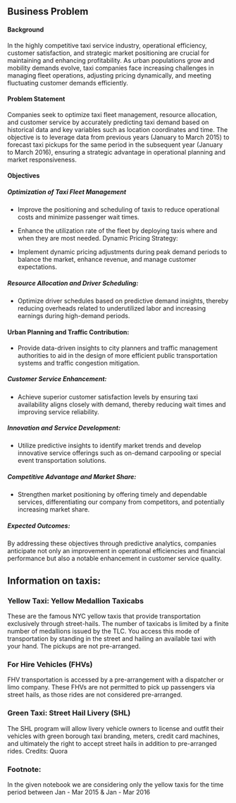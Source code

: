 ## Business Problem 

#### Background

In the highly competitive taxi service industry, operational efficiency, customer satisfaction, and strategic market positioning are crucial for maintaining and enhancing profitability. As urban populations grow and mobility demands evolve, taxi companies face increasing challenges in managing fleet operations, adjusting pricing dynamically, and meeting fluctuating customer demands efficiently.

#### Problem Statement
Companies seek to optimize taxi fleet management, resource allocation, and customer service by accurately predicting taxi demand based on historical data and key variables such as location coordinates and time. The objective is to leverage data from previous years (January to March 2015) to forecast taxi pickups for the same period in the subsequent year (January to March 2016), ensuring a strategic advantage in operational planning and market responsiveness.

#### Objectives

##### Optimization of Taxi Fleet Management

- Improve the positioning and scheduling of taxis to reduce operational costs and minimize passenger wait times.
- Enhance the utilization rate of the fleet by deploying taxis where and when they are most needed.
Dynamic Pricing Strategy:

- Implement dynamic pricing adjustments during peak demand periods to balance the market, enhance revenue, and manage customer expectations.

##### Resource Allocation and Driver Scheduling:

- Optimize driver schedules based on predictive demand insights, thereby reducing overheads related to underutilized labor and increasing earnings during high-demand periods.

#### Urban Planning and Traffic Contribution:

- Provide data-driven insights to city planners and traffic management authorities to aid in the design of more efficient public transportation systems and traffic congestion mitigation.

##### Customer Service Enhancement:

- Achieve superior customer satisfaction levels by ensuring taxi availability aligns closely with demand, thereby reducing wait times and improving service reliability.
  
##### Innovation and Service Development:

- Utilize predictive insights to identify market trends and develop innovative service offerings such as on-demand carpooling or special event transportation solutions.

##### Competitive Advantage and Market Share:

- Strengthen market positioning by offering timely and dependable services, differentiating our company from competitors, and potentially increasing market share.
  
##### Expected Outcomes:

By addressing these objectives through predictive analytics, companies anticipate not only an improvement in operational efficiencies and financial performance but also a notable enhancement in customer service quality.

## Information on taxis:

### Yellow Taxi: Yellow Medallion Taxicabs

These are the famous NYC yellow taxis that provide transportation exclusively through street-hails. The number of taxicabs is limited by a finite number of medallions issued by the TLC. You access this mode of transportation by standing in the street and hailing an available taxi with your hand. The pickups are not pre-arranged.

### For Hire Vehicles (FHVs)
FHV transportation is accessed by a pre-arrangement with a dispatcher or limo company. These FHVs are not permitted to pick up passengers via street hails, as those rides are not considered pre-arranged.

### Green Taxi: Street Hail Livery (SHL)
The SHL program will allow livery vehicle owners to license and outfit their vehicles with green borough taxi branding, meters, credit card machines, and ultimately the right to accept street hails in addition to pre-arranged rides. 
Credits: Quora

### Footnote:
In the given notebook we are considering only the yellow taxis for the time period between Jan - Mar 2015 & Jan - Mar 2016
